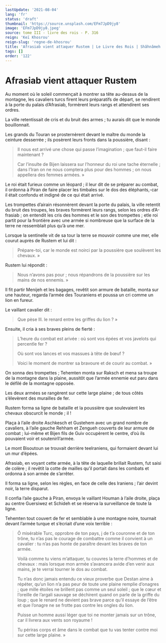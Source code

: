 ```yaml
---
lastUpdate: '2021-08-04'
lang: 'fr'
status: 'draft'
thumbnail: 'https://source.unsplash.com/EFm7JpD9jy8'
image: 'EFm7JpD9jy8.jpeg'
source: tome III - livre des rois - P. 316
reign: 'Keï Khosrou'
reign-slug: 'regne-de-khosrou'
title: 'Afrasiab vient attaquer Rustem | Le Livre des Rois | Shâhnâmeh'
tags: []
order: '122'
---
```


<!-- LTeX: language=fr -->

# Afrasiab vient attaquer Rustem

Au moment où le soleil commençait à montrer sa tête au-dessus de la montagne, les cavaliers turcs firent leurs préparatifs de départ, se rendirent à la porte du palais d’Afrasiab, formèrent leurs rangs et attendirent ses ordres.

La ville retentissait de cris et du bruit des armes ; tu aurais dit que le monde bouillonnait.

Les grands du Touran se prosternèrent devant le maître du monde la ceinture desserrée ; ils posèrent leurs fronts dans la poussière, disant :

> Il nous est arrivé une chose qui passe l’imagination ; que faut-il faire maintenant ?
>
> Car l’insulte de Bijen laissera sur l’honneur du roi une tache éternelle ; dans l’Iran on ne nous comptera plus pour des hommes ; on nous appellera des femmes armées. »

Le roi était furieux comme un léopard ; il leur dit de se préparer au combat, il ordonna à Piran de faire placer les timbales sur le dos des éléphants,-car il était confondu et indigné de ce qui était arrivé.

Les trompettes d’airain résonnèrent devant la porte du palais, la ville retentit du bruit des troupes, les braves formèrent leurs rangs, selon les ordres d’A-frasiab ; on entendit les cris des hommes et le son des trompettes ; etle roi partit pour la frontière avec une armée si nombreuse que la surface de la terre ne ressemblait plus qu’à une mer.

Lorsque la sentinelle vit de sa tour la terre se mouvoir comme une mer, elle courut auprès de Rustem et lui dit :

> Prépare-toi, car le monde est noirci par la poussière que soulèvent les chevaux. »

Rustem lui répondit :

> Nous n’avons pas pour ; nous répandrons de la poussière sur les mains de nos ennemis. »

Il fit partir Menijeh et les bagages, revêtit son armure de bataille, monta sur une hauteur, regarda l’armée des Touraniens et poussa un cri comme un lion en fureur.

Le vaillant cavalier dit :

> Que pèse lll. le renard entre les griffes du lion ? »

Ensuite, il cria à ses braves pleins de fierté :

> L’heure du combat est arivée : où sont vos épées et vos javelots qui percentle fer ?
>
> Où sont vos lances et vos massues à tête de bœuf ?
>
> Voici le moment de montrer sa bravoure et de courir au combat. »

On sonna des trompettes ; Tehemten monta sur Raksch et mena sa troupe de la montagne dans la plaine, aussitôt que l’armée ennemie eut paru dans le défilé de la montagne opposée.

Les deux armées se rangèrent sur cette large plaine ; de tous côtés s’élevèrent des murailles de fer.

Rustem forma sa ligne de bataille et la poussière que soulevaient les chevaux obscurcit le monde ; il !

Plaça à l’aile droite Aschkesch et Gustehem avec un grand nombre de cavaliers, à l’aile gauche Rehham et Zengueh couverts de leur armure de combat ; lui-même et Bijen fils de Guiv occupèrent le centre, d’où ils pouvaient voir et soutenirîl’armée.

Le mont Bisoutoun se trouvait derrière teeIraniens, qui formaient devant lui un mur d’épées.

Afrasiab, en voyant cette armée, à la tête de laquelle brillait Rustem, fut saisi de colère ; il revêtit la cotte de mailles qu’il portait dans les combats et ordonna à son armée de s’arrêter.

Il forma sa ligne, selon les règles, en face de celle des Iraniens ; l’air devint noir, la terre disparut.

Il confia l’aile gauche à Piran, envoya le vaillant Houman à l’aile droite, plaça au centre Guersiwez et Schideh et se réserva la surveillance de toute la ligne.

Tehemten tout couvert de fer et semblable à une montagne noire, tournait devant l’armée turque et s’écriait d’une voix terrible :

> Ô misérable Turc, opprobre de ton pays, j de t’a couronne et de ton trône, tu n’as pas le courage de combattre comme il convient à un cavalier : tu n’as pas honte de paraître devant les braves de ton armée.
>
> Voilà comme tu viens m’attaquer, tu couvres la terre d’hommes et de chevaux : mais lorsque mon armée s’avancera avide d’en venir aux mains, je te verrai tourner le dos au combat.
>
> Tu n’as donc jamais entendu ce vieux proverbe que Destan aime à répéter, qu’un lion n’a pas peur de toute une plaine remplie d’onagres ; que mille étoiles ne brillent pas comme un seul soleil ; que le cœur et l’oreille de l’argali sauvage se déchirent quand on parle de la griffe du loup ; que le renard ne devient pas brave parce qu’il essaye de l’être et que l’onagre ne se frotte pas contre les ongles du lion.
>
> Puisse un homme aussi léger que toi ne monter jamais sur un trône, car il livrera aux vents son royaume !
>
> Tu périras corps et âme dans le combat que tu vas tenter contre moi sur cette large plaine. »
